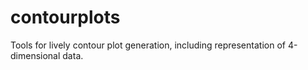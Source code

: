 # contourplots
Tools for lively contour plot generation, including representation of 4-dimensional data.
